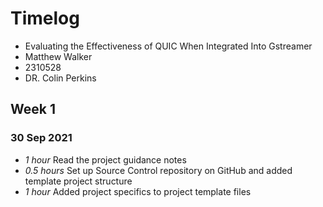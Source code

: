 # Timelog

* Evaluating the Effectiveness of QUIC When Integrated Into Gstreamer
* Matthew Walker
* 2310528
* DR. Colin Perkins

## Week 1

### 30 Sep 2021

* *1 hour* Read the project guidance notes
* *0.5 hours* Set up Source Control repository on GitHub and added template project structure
* *1 hour* Added project specifics to project template files

